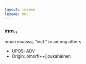 ```yaml
---
layout: lexeme
lexeme: mm.
---
```


###  mm.₁

muun muassa, “incl.“ or among others
* UPOS:  ADV
* Origin:  omorfi++|joukahainen

